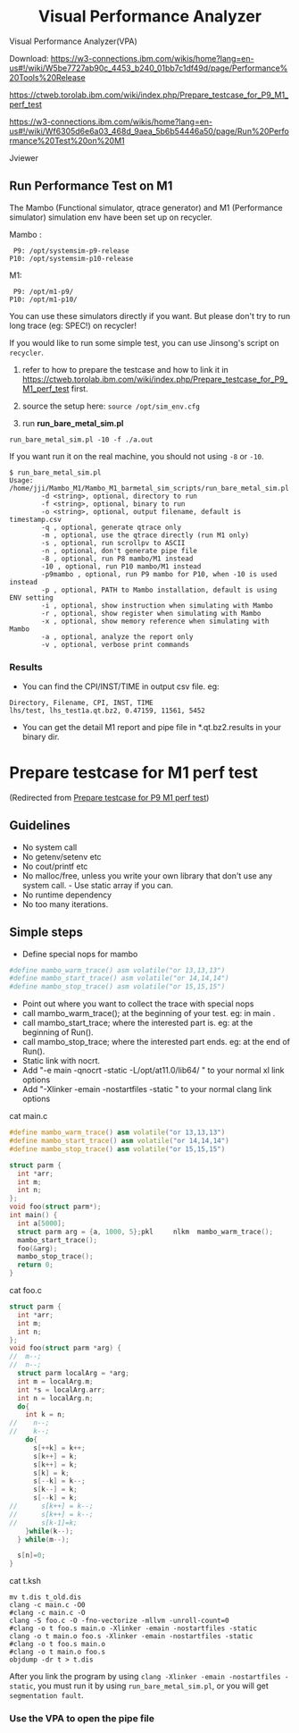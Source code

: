 <h1 align="center">Visual Performance Analyzer</h1>
Visual Performance Analyzer(VPA)

Download: https://w3-connections.ibm.com/wikis/home?lang=en-us#!/wiki/W5be7727ab90c_4453_b240_01bb7c1df49d/page/Performance%20Tools%20Release

https://ctweb.torolab.ibm.com/wiki/index.php/Prepare_testcase_for_P9_M1_perf_test

https://w3-connections.ibm.com/wikis/home?lang=en-us#!/wiki/Wf6305d6e6a03_468d_9aea_5b6b54446a50/page/Run%20Performance%20Test%20on%20M1



Jviewer



## Run Performance Test on M1

The Mambo (Functional simulator, qtrace generator) and M1 (Performance simulator) simulation env have been set up on recycler.

Mambo :

```shell
 P9: /opt/systemsim-p9-release
P10: /opt/systemsim-p10-release
```

M1:

```shell
 P9: /opt/m1-p9/
P10: /opt/m1-p10/
```



You can use these simulators directly if you want. But please don't try to run long trace (eg: SPEC!) on recycler! 

 

If you would like to run some simple test, you can use Jinsong's script on `recycler`.

1. refer to how to prepare the testcase and how to link it in <https://ctweb.torolab.ibm.com/wiki/index.php/Prepare_testcase_for_P9_M1_perf_test> first.

2. source the setup here: `source /opt/sim_env.cfg` 

3. run **run_bare_metal_sim.pl**

 `run_bare_metal_sim.pl -10 -f ./a.out`

If you want run it on the real machine, you should not using `-8` or `-10`.

```shell
$ run_bare_metal_sim.pl 
Usage: /home/jji/Mambo_M1/Mambo_M1_barmetal_sim_scripts/run_bare_metal_sim.pl
​        -d <string>, optional, directory to run
​        -f <string>, optional, binary to run
​        -o <string>, optional, output filename, default is timestamp.csv
​        -q , optional, generate qtrace only
​        -m , optional, use the qtrace directly (run M1 only)
​        -s , optional, run scrollpv to ASCII
​        -n , optional, don't generate pipe file
​        -8 , optional, run P8 mambo/M1 instead
​        -10 , optional, run P10 mambo/M1 instead
​        -p9mambo , optional, run P9 mambo for P10, when -10 is used instead
​        -p , optional, PATH to Mambo installation, default is using ENV setting
​        -i , optional, show instruction when simulating with Mambo
​        -r , optional, show register when simulating with Mambo
​        -x , optional, show memory reference when simulating with Mambo
​        -a , optional, analyze the report only
​        -v , optional, verbose print commands
```



### Results

- You can find the CPI/INST/TIME in output csv file. eg:

```
Directory, Filename, CPI, INST, TIME
lhs/test, lhs_test1a.qt.bz2, 0.47159, 11561, 5452
```

- You can get the detail M1 report and pipe file in *.qt.bz2.results in your binary dir.



# Prepare testcase for M1 perf test

(Redirected from [Prepare testcase for P9 M1 perf test](https://ctweb.torolab.ibm.com/wiki/index.php?title=Prepare_testcase_for_P9_M1_perf_test&redirect=no))



## Guidelines

-  No system call  
  -  No getenv/setenv etc 
  -  No cout/printf etc 
  -  No malloc/free, unless you write your own library that don't use any system call. 
    -  Use static array if you can. 
-  No runtime dependency 
-  No too many iterations. 



## Simple steps 

-  Define special nops for mambo 

```python
#define mambo_warm_trace() asm volatile("or 13,13,13")
#define mambo_start_trace() asm volatile("or 14,14,14")
#define mambo_stop_trace() asm volatile("or 15,15,15")
```

-  Point out where you want to collect the trace with special nops 
  - call mambo_warm_trace(); at the beginning of your test. eg: in main . 
  - call mambo_start_trace; where the interested part is. eg: at the beginning of Run(). 
  - call mambo_stop_trace; where the interested part ends. eg: at the end of Run(). 
-  Static link with nocrt. 
  -  Add "-e main -qnocrt -static -L/opt/at11.0/lib64/ " to your normal xl link options 
  -  Add "-Xlinker -emain -nostartfiles -static " to your normal clang link options 



cat main.c

```cpp
#define mambo_warm_trace() asm volatile("or 13,13,13")
#define mambo_start_trace() asm volatile("or 14,14,14")
#define mambo_stop_trace() asm volatile("or 15,15,15")

struct parm {
  int *arr;
  int m;
  int n;
};
void foo(struct parm*);
int main() {
  int a[5000];
  struct parm arg = {a, 1000, 5};pkl     nlkm  mambo_warm_trace();
  mambo_start_trace();
  foo(&arg);
  mambo_stop_trace();
  return 0;
}
```



cat foo.c

```c
struct parm {
  int *arr;
  int m;
  int n;
};
void foo(struct parm *arg) {
//  m--;
//  n--;
  struct parm localArg = *arg;
  int m = localArg.m;
  int *s = localArg.arr;
  int n = localArg.n;
  do{
    int k = n;
//    n--;
//    k--;
    do{
      s[++k] = k++;
      s[k++] = k;
      s[k++] = k;
      s[k] = k;
      s[--k] = k--;
      s[k--] = k;
      s[--k] = k;
//      s[k++] = k--;
//      s[k++] = k--;
//      s[k-1]=k;
    }while(k--);
  } while(m--);

  s[n]=0;
}
```

cat t.ksh

```shell
mv t.dis t_old.dis
clang -c main.c -O0
#clang -c main.c -O
clang -S foo.c -O -fno-vectorize -mllvm -unroll-count=0
#clang -o t foo.s main.o -Xlinker -emain -nostartfiles -static
clang -o t main.o foo.s -Xlinker -emain -nostartfiles -static
#clang -o t foo.s main.o
#clang -o t main.o foo.s
objdump -dr t > t.dis
```





After you link the program by using `clang -Xlinker -emain -nostartfiles -static`, you must run it by using `run_bare_metal_sim.pl`, or you will get `segmentation fault`.

### Use the VPA to open the pipe file